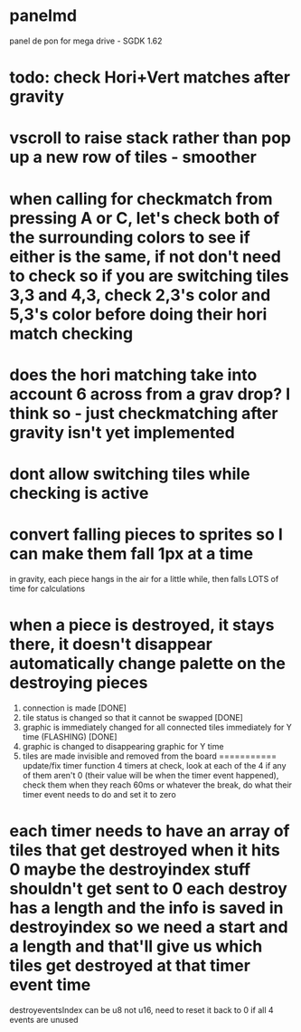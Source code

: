 # panelmd
panel de pon for mega drive - SGDK 1.62

todo:
check Hori+Vert matches after gravity
===========
vscroll to raise stack rather than pop up a new row of tiles - smoother
===========
when calling for checkmatch from pressing A or C, let's check both of the surrounding colors to see if either is the same, if not don't need to check
so if you are switching tiles 3,3 and 4,3, check 2,3's color and 5,3's color before doing their hori match checking
===========
does the hori matching take into account 6 across from a grav drop?
I think so - just checkmatching after gravity isn't yet implemented
================
dont allow switching tiles while checking is active
===========
convert falling pieces to sprites so I can make them fall 1px at a time
===========
in gravity, each piece hangs in the air for a little while, then falls
LOTS of time for calculations

when a piece is destroyed, it stays there, it doesn't disappear automatically
change palette on the destroying pieces
===========
1) connection is made [DONE]
2) tile status is changed so that it cannot be swapped [DONE]
3) graphic is immediately changed for all connected tiles immediately for Y time (FLASHING) [DONE]
4) graphic is changed to disappearing graphic for Y time
5) tiles are made invisible and removed from the board
===========
update/fix timer function
4 timers
at check, look at each of the 4
if any of them aren't 0 (their value will be when the timer event happened), check them
when they reach 60ms or whatever the break, do what their timer event needs to do and set it to zero

each timer needs to have an array of tiles that get destroyed when it hits 0
maybe the destroyindex stuff shouldn't get sent to 0
each destroy has a length and the info is saved in destroyindex
so we need a start and a length and that'll give us which tiles get destroyed at that timer event time
===========
destroyeventsIndex can be u8 not u16, need to reset it back to 0 if all 4 events are unused
